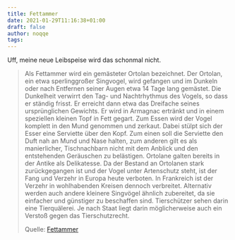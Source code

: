 ```yaml
---
title: Fettammer
date: 2021-01-29T11:16:38+01:00
draft: false
author: noqqe
tags:
---
```


Uff, meine neue Leibspeise wird das schonmal nicht.

> Als Fettammer wird ein gemästeter Ortolan bezeichnet. Der Ortolan, ein etwa
> sperlinggroßer Singvogel, wird gefangen und im Dunkeln oder nach Entfernen
> seiner Augen etwa 14 Tage lang gemästet. Die Dunkelheit verwirrt den Tag- und
> Nachtrhythmus des Vogels, so dass er ständig frisst. Er erreicht dann etwa das
> Dreifache seines ursprünglichen Gewichts. Er wird in Armagnac ertränkt und in
> einem speziellen kleinen Topf in Fett gegart. Zum Essen wird der Vogel
> komplett in den Mund genommen und zerkaut. Dabei stülpt sich der Esser eine
> Serviette über den Kopf. Zum einen soll die Serviette den Duft nah an Mund und
> Nase halten, zum anderen gilt es als manierlicher, Tischnachbarn nicht mit dem
> Anblick und den entstehenden Geräuschen zu belästigen. Ortolane galten bereits
> in der Antike als Delikatesse. Da der Bestand an Ortolanen stark
> zurückgegangen ist und der Vogel unter Artenschutz steht, ist der Fang und
> Verzehr in Europa heute verboten.  In Frankreich ist der Verzehr in
> wohlhabenden Kreisen dennoch verbreitet. Alternativ werden auch andere
> kleinere Singvögel ähnlich zubereitet, da sie einfacher und günstiger zu
> beschaffen sind. Tierschützer sehen darin eine Tierquälerei. Je nach Staat
> liegt darin möglicherweise auch ein Verstoß gegen das Tierschutzrecht.
>
> Quelle: [Fettammer](https://de.wikipedia.org/wiki/Fettammer)

